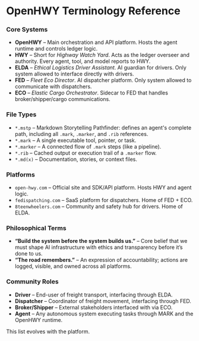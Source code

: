 # OpenHWY Terminology Reference

### Core Systems

* **OpenHWY** – Main orchestration and API platform. Hosts the agent runtime and controls ledger logic.
* **HWY** – Short for *Highway Watch Yard*. Acts as the ledger overseer and authority. Every agent, tool, and model reports to HWY.
* **ELDA** – *Ethical Logistics Driver Assistant*. AI guardian for drivers. Only system allowed to interface directly with drivers.
* **FED** – *Fleet Eco Director*. AI dispatcher platform. Only system allowed to communicate with dispatchers.
* **ECO** – *Elastic Cargo Orchestrator*. Sidecar to FED that handles broker/shipper/cargo communications.

### File Types

* `*.mstp` – Markdown Storytelling Pathfinder: defines an agent's complete path, including all `.mark`, `.marker`, and `.rib` references.
* `*.mark` – A single executable tool, pointer, or task.
* `*.marker` – A connected flow of `.mark` steps (like a pipeline).
* `*.rib` – Cached output or execution trail of a `.marker` flow.
* `*.md(x)` – Documentation, stories, or context files.

### Platforms

* `open-hwy.com` – Official site and SDK/API platform. Hosts HWY and agent logic.
* `fedispatching.com` – SaaS platform for dispatchers. Home of FED + ECO.
* `8teenwheelers.com` – Community and safety hub for drivers. Home of ELDA.

### Philosophical Terms

* **“Build the system before the system builds us.”** – Core belief that we must shape AI infrastructure with ethics and transparency before it’s done to us.
* **“The road remembers.”** – An expression of accountability; actions are logged, visible, and owned across all platforms.

### Community Roles

* **Driver** – End-user of freight transport, interfacing through ELDA.
* **Dispatcher** – Coordinator of freight movement, interfacing through FED.
* **Broker/Shipper** – External stakeholders interfaced with via ECO.
* **Agent** – Any autonomous system executing tasks through MARK and the OpenHWY runtime.

This list evolves with the platform.
